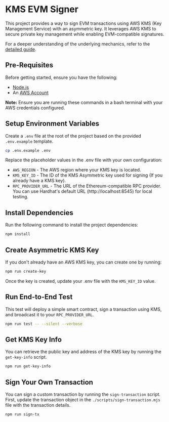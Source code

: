# KMS EVM Signer

This project provides a way to sign EVM transactions using AWS KMS (Key Management Service) with an asymmetric key. It leverages AWS KMS to secure private key management while enabling EVM-compatible signatures.

For a deeper understanding of the underlying mechanics, refer to the [detailed guide](./docs/STEP-BY-STEP.md).

## Pre-Requisites

Before getting started, ensure you have the following:

- [Node.js](https://nodejs.org/en)
- An [AWS Account](https://aws.amazon.com/account/)

**Note:** Ensure you are running these commands in a bash terminal with your AWS credentials configured.

## Setup Environment Variables

Create a `.env` file at the root of the project based on the provided `.env.example` template.

```bash
cp .env.example .env
```

Replace the placeholder values in the .env file with your own configuration:

 - `AWS_REGION` - The AWS region where your KMS key is located.
 - `KMS_KEY_ID` - The ID of the KMS Asymmetric key used for signing (If you already have a KMS key).
 - `RPC_PROVIDER_URL` - The URL of the Ethereum-compatible RPC provider. You can use Hardhat's default URL (http://localhost:8545) for local testing.

## Install Dependencies

Run the following command to install the project dependencies:

```bash
npm install
```

## Create Asymmetric KMS Key

If you don't already have an AWS KMS key, you can create one by running:

```bash
npm run create-key
```

Once the key is created, update your .env file with the `KMS_KEY_ID` value.

## Run End-to-End Test

This test will deploy a simple smart contract, sign a transaction using KMS, and broadcast it to your `RPC_PROVIDER_URL`.

```bash
npm run test -- --silent --verbose
```

## Get KMS Key Info

You can retrieve the public key and address of the KMS key by running the `get-key-info` script.

```bash
npm run get-key-info
```


## Sign Your Own Transaction

You can sign a custom transaction by running the `sign-transaction` script. First, update the transaction object in the `./scripts/sign-transaction.mjs` file with the transaction details.

```bash
npm run sign-tx
```
